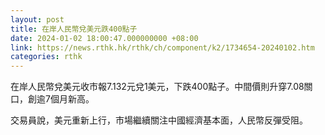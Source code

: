 ```yaml
---
layout: post
title: 在岸人民幣兌美元跌400點子
date: 2024-01-02 18:00:47.000000000 +08:00
link: https://news.rthk.hk/rthk/ch/component/k2/1734654-20240102.htm
categories: rthk
---
```


在岸人民幣兌美元收市報7.132元兌1美元，下跌400點子。中間價則升穿7.08關口，創逾7個月新高。

交易員說，美元重新上行，市場繼續關注中國經濟基本面，人民幣反彈受阻。
